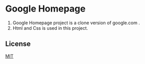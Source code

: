 # Google Homepage
1. Google Homepage project  is a clone version of google.com .
2. Html and Css is used in this project.

## License
[MIT](https://choosealicense.com/licenses/mit/)